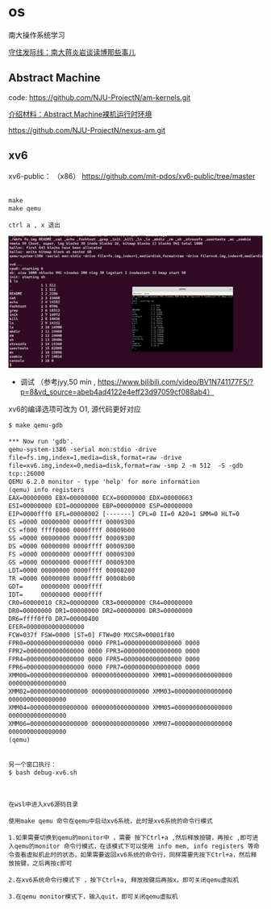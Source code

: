 # os
南大操作系统学习

[守住发际线：南大蒋炎岩谈读博那些事儿](https://www.jiqizhixin.com/articles/2019-09-16-17)


## Abstract Machine

code:
https://github.com/NJU-ProjectN/am-kernels.git


[介绍材料：Abstract Machine裸机运行时环境](https://ysyx.oscc.cc/slides/2205/10.html)

https://github.com/NJU-ProjectN/nexus-am.git



##  xv6
xv6-public： （x86）
https://github.com/mit-pdos/xv6-public/tree/master
~~~

make 
make qemu

ctrl a , x 退出
~~~

![](./pic/xv6.png)


- 调试 （参考jyy,50 min ,  https://www.bilibili.com/video/BV1N741177F5/?p=8&vd_source=abeb4ad4122e4eff23d97059cf088ab4）

xv6的编译选项可改为 O1, 源代码更好对应

~~~
$ make qemu-gdb

*** Now run 'gdb'.
qemu-system-i386 -serial mon:stdio -drive file=fs.img,index=1,media=disk,format=raw -drive file=xv6.img,index=0,media=disk,format=raw -smp 2 -m 512  -S -gdb tcp::26000
QEMU 6.2.0 monitor - type 'help' for more information
(qemu) info registers
EAX=00000000 EBX=00000000 ECX=00000000 EDX=00000663
ESI=00000000 EDI=00000000 EBP=00000000 ESP=00000000
EIP=0000fff0 EFL=00000002 [-------] CPL=0 II=0 A20=1 SMM=0 HLT=0
ES =0000 00000000 0000ffff 00009300
CS =f000 ffff0000 0000ffff 00009b00
SS =0000 00000000 0000ffff 00009300
DS =0000 00000000 0000ffff 00009300
FS =0000 00000000 0000ffff 00009300
GS =0000 00000000 0000ffff 00009300
LDT=0000 00000000 0000ffff 00008200
TR =0000 00000000 0000ffff 00008b00
GDT=     00000000 0000ffff
IDT=     00000000 0000ffff
CR0=60000010 CR2=00000000 CR3=00000000 CR4=00000000
DR0=00000000 DR1=00000000 DR2=00000000 DR3=00000000
DR6=ffff0ff0 DR7=00000400
EFER=0000000000000000
FCW=037f FSW=0000 [ST=0] FTW=00 MXCSR=00001f80
FPR0=0000000000000000 0000 FPR1=0000000000000000 0000
FPR2=0000000000000000 0000 FPR3=0000000000000000 0000
FPR4=0000000000000000 0000 FPR5=0000000000000000 0000
FPR6=0000000000000000 0000 FPR7=0000000000000000 0000
XMM00=0000000000000000 0000000000000000 XMM01=0000000000000000 0000000000000000
XMM02=0000000000000000 0000000000000000 XMM03=0000000000000000 0000000000000000
XMM04=0000000000000000 0000000000000000 XMM05=0000000000000000 0000000000000000
XMM06=0000000000000000 0000000000000000 XMM07=0000000000000000 0000000000000000
(qemu)


另一个窗口执行： 
$ bash debug-xv6.sh


~~~


~~~

在wsl中进入xv6源码目录

使用make qemu 命令在qemu中启动xv6系统，此时是xv6系统的命令行模式

1.如果需要切换到qemu的monitor中 ，需要 按下Ctrl+a ,然后释放按键，再按c ,即可进入qemu的monitor 命令行模式，在该模式下可以使用 info mem, info registers 等命令查看虚拟机此时的状态，如果需要返回xv6系统的命令行，同样需要先按下Ctrl+a，然后释放按键，之后再按c即可

2.在xv6系统命令行模式下 ，按下Ctrl+a, 释放按键后再按x，即可关闭qemu虚拟机

3.在qemu monitor模式下，输入quit，即可关闭qemu虚拟机
~~~